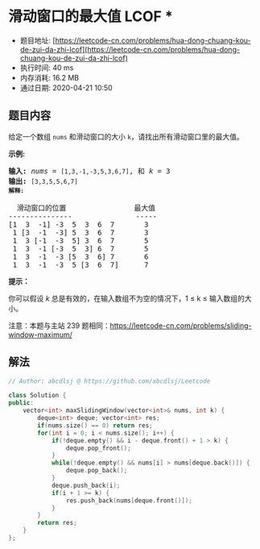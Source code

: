 # 滑动窗口的最大值 LCOF *
- 题目地址: [https://leetcode-cn.com/problems/hua-dong-chuang-kou-de-zui-da-zhi-lcof](https://leetcode-cn.com/problems/hua-dong-chuang-kou-de-zui-da-zhi-lcof)
- 执行时间: 40 ms
- 内存消耗: 16.2 MB
- 通过日期: 2020-04-21 10:50

## 题目内容
<p>给定一个数组 <code>nums</code> 和滑动窗口的大小 <code>k</code>，请找出所有滑动窗口里的最大值。</p>

<p><strong>示例:</strong></p>

<pre><strong>输入:</strong> <em>nums</em> = <code>[1,3,-1,-3,5,3,6,7]</code>, 和 <em>k</em> = 3
<strong>输出: </strong><code>[3,3,5,5,6,7] 
<strong>解释: 
</strong></code>
  滑动窗口的位置                最大值
---------------               -----
[1  3  -1] -3  5  3  6  7       3
 1 [3  -1  -3] 5  3  6  7       3
 1  3 [-1  -3  5] 3  6  7       5
 1  3  -1 [-3  5  3] 6  7       5
 1  3  -1  -3 [5  3  6] 7       6
 1  3  -1  -3  5 [3  6  7]      7</pre>



<p><strong>提示：</strong></p>

<p>你可以假设 <em>k </em>总是有效的，在输入数组不为空的情况下，1 ≤ k ≤ 输入数组的大小。</p>

<p>注意：本题与主站 239 题相同：<a href="https://leetcode-cn.com/problems/sliding-window-maximum/">https://leetcode-cn.com/problems/sliding-window-maximum/</a></p>


## 解法
```cpp
// Author: abcdlsj @ https://github.com/abcdlsj/Leetcode

class Solution {
public:
    vector<int> maxSlidingWindow(vector<int>& nums, int k) {
        deque<int> deque; vector<int> res;
        if(nums.size() == 0) return res;
        for(int i = 0; i < nums.size(); i++) {
            if(!deque.empty() && i - deque.front() + 1 > k) {
                deque.pop_front();
            }
            while(!deque.empty() && nums[i] > nums[deque.back()]) {
                deque.pop_back();
            }
            deque.push_back(i);
            if(i + 1 >= k) {
                res.push_back(nums[deque.front()]);
            }
        }
        return res;
    }
};

```